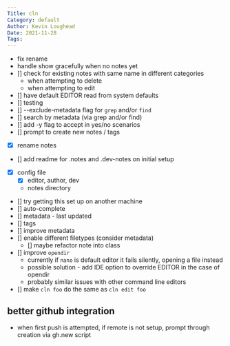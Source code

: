 ```yaml
---  
Title: cln  
Category: default  
Author: Kevin Loughead  
Date: 2021-11-28  
Tags:   
---  
```


- fix rename
- handle show gracefully when no notes yet
- [] check for existing notes with same name in different categories
    - when attempting to delete
    - when attempting to edit
- [] have default EDITOR read from system defaults
- [] testing
- [] --exclude-metadata flag for `grep` and/or `find`
- [] search by metadata (via grep and/or find)
- [] add -y flag to accept in yes/no scenarios
- [] prompt to create new notes / tags
- [x] rename notes
- [] add readme for .notes and .dev-notes on initial setup
- [x] config file
  - [x] editor, author, dev
  - notes directory
- [] try getting this set up on another machine
- [] auto-complete
- [] metadata - last updated
- [] tags
- [] improve metadata 
- [] enable different filetypes (consider metadata)
  - [] maybe refactor note into class
- [] improve `opendir`
  - currently if `nano` is default editor it fails silently, opening a file instead
  - possible solution - add IDE option to override EDITOR in the case of opendir
  - probably similar issues with other command line editors
- [] make `cln foo` do the same as `cln edit foo`

## better github integration
- when first push is attempted, if remote is not setup, prompt through creation via gh.new script
